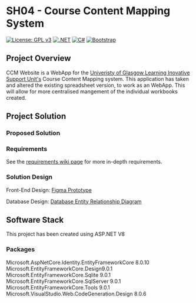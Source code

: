 # SH04 - Course Content Mapping System
[![License: GPL v3](https://img.shields.io/badge/License-GPLv3-blue.svg)](LICENSE) 
[![.NET](https://img.shields.io/badge/.NET_8.0-512BD4?logo=dotnet
)](https://dotnet.microsoft.com/en-us/apps/aspnet)
[![C#](https://custom-icon-badges.demolab.com/badge/C%23-%23239120.svg?logo=cshrp&logoColor=white)](#)
[![Bootstrap](https://img.shields.io/badge/Bootstrap-8913fc?logo=bootstrap&logoColor=fff)](#)

## Project Overview
CCM Website is a WebApp for the [Univeristy of Glasgow Learning Inovative Support Unit's](https://www.gla.ac.uk/myglasgow/learningandteaching/lisu/) Course Content Mapping system. This application has taken and altered the existing spreadsheet version, to work as an WebApp. This will allow for more centralised mangement of the individual workbooks created.

## Project Solution
### Proposed Solution

### Requirements
See the [requirements wiki page](https://stgit.dcs.gla.ac.uk/team-project-h/2024/sh04/sh04-main/-/wikis/Project-Writeup/Project-Requirements) for more in-depth requirements.

### Solution Design
Front-End Design: [Figma Prototype ](https://www.figma.com/proto/Hf2XEAaav9YKt5Q6M19D0j/Basic-Wireframe?page-id=0%3A1&node-id=21-3&node-type=canvas&viewport=-13%2C427%2C0.04&t=0nrmnLeMZ7QZ4RJZ-1&scaling=scale-down&content-scaling=fixed&starting-point-node-id=21%3A3&show-proto-sidebar=1)

Database Design: [Database Entity Relationship Diagram](https://lucid.app/lucidchart/278d5713-5828-45ea-9cbf-9a1a21c81fa9/edit?viewport_loc=-665%2C-597%2C3071%2C1572%2C.VNTkfv.2FQ1&invitationId=inv_f088981d-a442-4b4c-aaac-7738f8466f3a)

## Software Stack
This project has been created using ASP.NET V8

### Packages
Microsoft.AspNetCore.Identity.EntityFrameworkCore 8.0.10 \
Microsoft.EntityFrameworkCore.Design9.0.1 \
Microsoft.EntityFrameworkCore.Sqlite 9.0.1 \
Microsoft.EntityFrameworkCore.SqlServer 9.0.1 \
Microsoft.EntityFrameworkCore.Tools 9.0.1 \
Microsoft.VisualStudio.Web.CodeGeneration.Design 8.0.6
